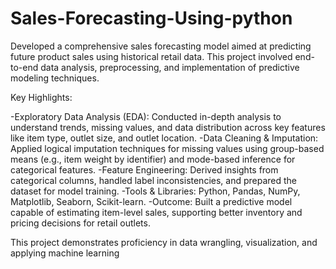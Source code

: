 # Sales-Forecasting-Using-python

Developed a comprehensive sales forecasting model aimed at predicting future product sales using historical retail data. This project involved end-to-end data analysis, preprocessing, and implementation of predictive modeling techniques.

Key Highlights:

-Exploratory Data Analysis (EDA): Conducted in-depth analysis to understand trends, missing values, and data distribution across key features like item type, outlet size, and outlet location.
-Data Cleaning & Imputation: Applied logical imputation techniques for missing values using group-based means (e.g., item weight by identifier) and mode-based inference for categorical features.
-Feature Engineering: Derived insights from categorical columns, handled label inconsistencies, and prepared the dataset for model training.
-Tools & Libraries: Python, Pandas, NumPy, Matplotlib, Seaborn, Scikit-learn.
-Outcome: Built a predictive model capable of estimating item-level sales, supporting better inventory and pricing decisions for retail outlets.

This project demonstrates proficiency in data wrangling, visualization, and applying machine learning 
